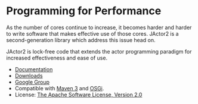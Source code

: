 Programming for Performance
======

As the number of cores continue to increase, it becomes harder and harder to write software
that makes effective use of those cores. JActor2 is a second-generation library which address 
this issue head on.

JActor2 is lock-free code that extends the actor programming paradigm for increased effectiveness
and ease of use.

- [Documentation](http://laforge49.github.io/JActor2/docs/index.html)
- [Downloads](http://laforge49.github.io/JActor2/downloads)
- [Google Group](https://groups.google.com/forum/?hl=en&fromgroups#!forum/agilewikidevelopers)
- Compatible with [Maven 3](http://maven.apache.org/) and [OSGi](http://www.osgi.org/Main/HomePage).
- License: [The Apache Software License, Version 2.0](http://www.apache.org/licenses/LICENSE-2.0.txt)
